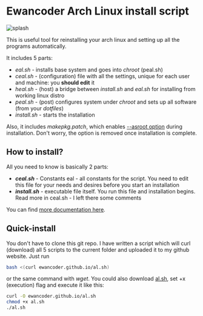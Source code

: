 Ewancoder Arch Linux install script
===================================

![splash](http://raw.githubusercontent.com/ewancoder/eal/master/splash.png)

This is useful tool for reinstalling your arch linux and setting up all the programs automatically.

It includes 5 parts:

* *eal.sh* - installs base system and goes into *chroot* (peal.sh)
* *ceal.sh* - (configuration) file with all the settings, unique for each user and machine: you **should edit** it
* *heal.sh* - (host) a bridge between *install.sh* and *eal.sh* for installing from working linux distro
* *peal.sh* - (post) configures system under *chroot* and sets up all software (from your *dotfiles*)
* *install.sh* - starts the installation

Also, it includes *makepkg.patch*, which enables [--asroot option](https://projects.archlinux.org/pacman.git/commit/?id=61ba5c961e4a3536c4bbf41edb348987a9993fdb) during installation. Don't worry, the option is removed once installation is complete.

How to install?
---------------

All you need to know is basically 2 parts:

* ***ceal.sh*** - Constants eal - all constants for the script. You need to edit this file for your needs and desires before you start an installation
* ***install.sh*** - executable file itself. You run this file and installation begins. Read more in ceal.sh - I left there some comments

You can find [more documentation here](http://eal.readthedocs.org).

Quick-install
-------------

You don't have to clone this git repo. I have written a script which will curl (download) all 5 scripts to the current folder and uploaded it to my github website. Just run

```bash
bash <(curl ewancoder.github.io/al.sh)
```

or the same command with *wget*. You could also download [al.sh](http://ewancoder.github.io/al.sh), set +x (execution) flag and execute it like this:

```bash
curl -O ewancoder.github.io/al.sh
chmod +x al.sh
./al.sh
```
